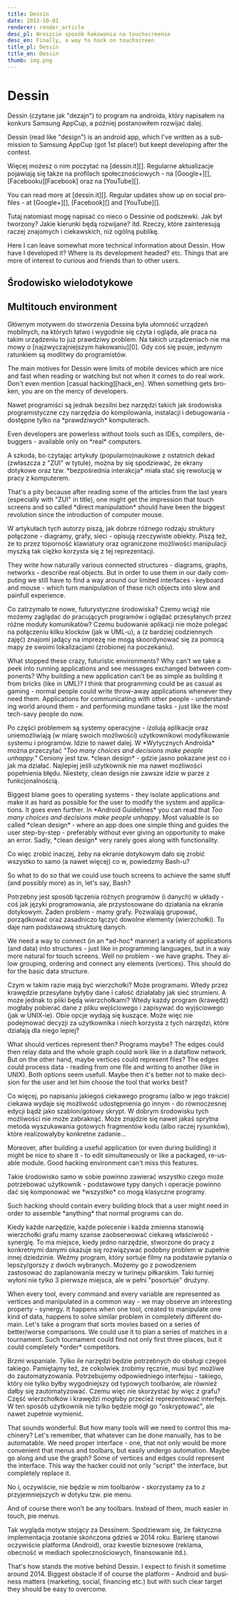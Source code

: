 ```yaml
---
title: Dessin
date: 2013-10-01
renderer: render_article
desc_pl: Wreszcie sposób hakowania na touchscreenie
desc_en: Finally, a way to hack on touchscreen
title_pl: Dessin
title_en: Dessin
thumb: img.png
---
```


# Dessin

<p lang=pl>Dessin (czytane jak "dezajn") to program na androida, który napisałem
na konkurs Samsung AppCup, a później postanowiłem rozwijać dalej.

<p lang=en>Dessin (read like "design") is an android app, which I've written as
a submission to Samsung AppCup (got 1st place!) but keept developing after the contest.

<p lang=pl>Więcej możesz o nim poczytać na [dessin.it][]. Regularne aktualizacje
pojawiają się także na profilach społecznościowych - na [Google+][],
[Facebooku][Facebook] oraz na [YouTube][].

<p lang=en>You can read more at [dessin.it][]. Regular updates show up on social profiles -
at [Google+][], [Facebook][] and [YouTube][].

   [dessin.it]: http://dessin.it/
   [Google+]: https://plus.google.com/b/112343231896739382693/
   [Facebook]: https://www.facebook.com/pages/Dessin/410850499024675
   [Facebook]: https://www.facebook.com/pages/Dessin/410850499024675
   [YouTube]: http://www.youtube.com/channel/UC7zZQN7CF-JdYJCe3wT6YcA

<p lang=pl>Tutaj natomiast mogę napisać co nieco o Dessinie od podszewki. Jak był
tworzony? Jakie kierunki będą rozwijane? itd. Rzeczy, które
zainteresują raczej znajomych i ciekawskich, niż ogólną publikę.

<p lang=en>Here I can leave somewhat more technical information about Dessin. How
have I developed it? Where is its development headed? etc. Things that are more
of interest to curious and friends than to other users.

<h2 lang=pl>Środowisko wielodotykowe </h2>
<h2 lang=en>Multitouch environment</h2>

<p lang=pl>Głównym motywem do stworzenia Dessina
była ułomność urządzeń mobilnych, na których łatwo i wygodnie się
czyta i ogląda, ale praca na takim urządzeniu to już prawdziwy
problem. Na takich urządzeniach nie ma mowy o [najzwyczajniejszym
hakowaniu][0]. Gdy coś się psuje, jedynym ratunkiem są modlitwy do
programistów.

<p lang=en>The main motives for Dessin were limits of mobile devices
which are nice and fast when reading or watching but not when it comes
to do real work. Don't even mention [casual hacking][hack_en]. When
something gets broken, you are on the mercy of developers.

   [0]: http://pl.wikipedia.org/wiki/Spo%C5%82eczno%C5%9B%C4%87_haker%C3%B3w
   [hack_en]: http://en.wikipedia.org/wiki/Hacker_(programmer_subculture)

<p lang=pl>Nawet programiści są jednak bezsilni bez narzędzi takich jak
środowiska programistyczne czy narzędzia do kompilowania, instalacji i
debugowania - dostępne tylko na *prawdziwych* komputerach.

<p lang=en>Even developers are powerless without tools such as IDEs,
compilers, debuggers - available only on *real* computers.

<p lang=pl>A szkoda, bo czytając artykuły (popularno)naukowe z ostatnich dekad
(zwłaszcza z "ZUI" w tytule), można by się spodziewać, że ekrany
dotykowe oraz tzw. *bezpośrednia interakcja* miała stać się rewolucją
w pracy z komputerem.

<p lang=en>That's a pity because after reading some of the articles
from the last years (especially with "ZUI" in title), one might get
the impression that touch screens and so called *direct manipulation*
should have been the biggest revolution since the introduction of
computer mouse.

<p lang=pl>W artykułach tych autorzy piszą, jak dobrze różnego rodzaju
struktury połączone - diagramy, grafy, sieci - opisują rzeczywiste
obiekty. Piszą też, że to przez toporność klawiatury oraz ograniczone
możliwości manipulacji myszką tak ciężko korzysta się z tej
reprezentacji.

<p lang=en>They write how naturally various connected structures -
diagrams, graphs, networks - describe real objects. But in order to
use them in our daily computing we still have to find a way around our
limited interfaces &dash; keyboard and mouse - which turn manipulation
of these rich objects into slow and painfull experience.

<p lang=pl>Co zatrzymało te nowe, futurystyczne środowiska? Czemu
wciąż nie możemy zaglądać do pracujących programów i oglądać
przesyłanych przez różne moduły komunikatów? Czemu budowanie aplikacji
nie może polegać na połączeniu kilku klocków (jak w UML-u), a (z
bardziej codziennych zajęć) znajomi jadący na imprezę nie mogą
skoordynować się za pomocą mapy ze swoimi lokalizacjami (zrobionej na
poczekaniu).

<p lang=en>What stopped these crazy, futuristic environments? Why
can't we take a peek into running applications and see messages
exchanged between components? Why building a new application can't be
as simple as building it from bricks (like in UML)? I think that
programming could be as casual as gaming - normal people could write
throw-away applications whenever they need them. Applications for
communicating with other people - understanding world around them -
and performing mundane tasks - just like the most tech-savy people do
now.

<p lang=pl>Po części problemem są systemy operacyjne - izolują
aplikacje oraz uniemożliwiają (w miarę swoich możliwości)
użytkownikowi modyfikowanie systemu i programów. Idzie to nawet
dalej. W *Wytycznych Androida* można przeczytać <cite>"Too many
choices and decisions make people unhappy."</cite> Ceniony jest
tzw. *clean design* - gdzie jasno pokazane jest co i jak ma
działać. Najlepiej jeśli użytkownik nie ma nawet możliwości
popełnienia błędu. Niestety, clean design nie zawsze idzie w parze z
funkcjonalnością.

<p lang=en>Biggest blame goes to operating systems - they isolate
applications and make it as hard as possible for the user to modify
the system and applications. It goes even further. In *Android
Guidelines* you can read that <cite>Too many choices and decisions
make people unhappy</cite>. Most valuable is so called *clean design*
&dash; where an app does one simple thing and guides the user
step-by-step - preferably without ever giving an opportunity to make
an error. Sadly, *clean design* very rarely goes along with
functionality.

<p lang=pl>Co więc zrobić inaczej, żeby na ekranie dotykowym dało się
zrobić wszystko to samo (a nawet więcej) co w, powiedzmy Bash-u?

<p lang=en>So what to do so that we could use touch screens to achieve
the same stuff (and possibly more) as in, let's say, Bash?

<p lang=pl>Potrzebny jest sposób łączenia różnych programów (i danych)
w układy - coś jak języki programowania, ale przystosowane do
działania na ekranie dotykowym. Żaden problem - mamy grafy. Pozwalają
grupować, porządkować oraz zasadniczo łączyć dowolne elementy
(wierzchołki). To daje nam podstawową strukturę danych.

<p lang=en>We need a way to connect (in an *ad-hoc* manner) a variety of applications
(and data) into structures - just like in programming languages, but
in a way more natural for touch screens. Well no problem - we have
graphs. They allow grouping, ordering and connect any elements
(vertices). This should do for the basic data structure.

<p lang=pl>Czym w takim razie mają być wierzchołki? Może
programami. Wtedy przez krawędzie przesyłane byłyby dane i całość
działałaby jak sieć strumieni. A może jednak to pliki będą
wierzchołkami? Wtedy każdy program (krawędź) mogłaby pobierać dane z
pliku wejściowego i zapisywać do wyjściowego (jak w UNIX-ie). Obie
opcje wydają się kuszące. Może więc nie podejmować decyzji za
użytkownika i niech korzysta z tych narzędzi, które działają dla niego
lepiej?

<p lang=en>What should vertices represent then? Programs maybe? The
edges could then relay data and the whole graph could work like in a
dataflow network. But on the other hand, maybe vertices could
represent files? The edges could process data - reading from one file
and writing to another (like in UNIX). Both options seem
usefull. Maybe then it's better not to make decision for the user and
let him choose the tool that works best?

<p lang=pl>Co więcej, po napisaniu jakiegoś ciekawego programu (albo w
jego trakcie) ciekawa wydaje się możliwość udostępnienia go innym - do
równoczesnej edycji bądź jako szablon/gotowy skrypt. W dobrym
środowisku tych możliwości nie może zabraknąć. Może znajdzie się nawet
jakaś sprytna metoda wyszukawania gotowych fragmentów kodu (albo
raczej rysunków), które realizowałyby konkretne zadanie...

<p lang=en>Moreover, after building a useful application (or even
during building) it might be nice to share it - to edit
simultaneously or like a packaged, re-usable module. Good hacking
environment can't miss this features.

<p lang=pl>Takie środowisko samo w sobie powinno zawierać wszystko
czego może potrzebować użytkownik - podstawowe typy danych i operacje
powinno dać się komponować we *wszystko* co mogą klasyczne programy.

<p lang=en>Such hacking should contain every building block that a
user might need in order to assemble *anything* that normal programs
can do.

<p lang=pl>Kiedy każde narzędzie, każde polecenie i każda zmienna
stanowią wierzchołki grafu mamy szanse zaobserwować ciekawą właściwość
&dash; synergię. To ma miejsce, kiedy jedno narzędzie, stworzone do
pracy z konkretnymi danymi okazuje się rozwiązywać podobny problem w
zupełnie innej dziedzinie. Weźmy program, który sortuje filmy na
podstawie pytania o lepszy/gorszy z dwóch wybranych. Możemy go z
powodzeniem zastosować do zaplanowania meczy w turineju
piłkarskim. Taki turniej wyłoni nie tylko 3 pierwsze miejsca, ale w
pełni "posortuje" drużyny.

<p lang=en>When every tool, every command and every variable are
represented as vertices and manipulated in a common way - we may
observe an interesting property - synergy. It happens when one tool,
created to manipulate one kind of data, happens to solve similar
problem in completely different domain. Let's take a program that
sorts movies based on a series of better/worse comparisons. We could
use it to plan a series of matches in a tournament. Such tournament
could find not only first three places, but it could completely
*order* competitors.

<p lang=pl>Brzmi wspaniale. Tylko ile narzędzi będzie potrzebnych do
obsługi czegoś takiego. Pamiętajmy też, że cokolwiek zrobimy ręcznie,
musi być możliwe do zautomatyzowania. Potrzebujemy odpowiedniego
interfejsu - takiego, który nie tylko byłby wygodniejszy od typowych
toolbarów, ale również dałby się zautomatyzować. Czemu więc nie
skorzystać by więc z grafu? Część wierzchołków i krawędzi mogłaby
przecież reprezentować interfejs. W ten sposób użytkownik nie tylko
będzie mógł go "oskryptować", ale nawet zupełnie wymienić.

<p lang=en>That sounds wonderful. But how many tools will we need to
control this machinery? Let's remember, that whatever can be done
manually, has to be automatable. We need proper interface - one, that
not only would be more convenient that menus and toolbars, but easily
undergo automation. Maybe go along and use the graph? Some of vertices
and edges could represent the interface. This way the hacker could not
only "script" the interface, but completely replace it.

<p lang=pl>No i, oczywiście, nie będzie w nim toolbarów - skorzystamy
za to z przyjemniejszych w dotyku tzw. pie menu.

<p lang=en>And of course there won't be any toolbars. Instead of them,
much easier in touch, pie menus.

<p lang=pl>Tak wygląda motyw stojący za Dessinem. Spodziewam się, że
faktyczna implementacja zostanie skończona gdzieś w 2014 roku. Barierę
stanowi oczywiście platforma (Android), oraz kwestie biznesowe
(reklama, obecność w mediach społecznościowych, finansowanie itd.).

<p lang=en>That's how stands the motive behind Dessin. I expect to
finish it sometime around 2014. Biggest obstacle if of course the
platform - Android and business matters (marketing, social, financing
etc.) but with such clear target they should be easy to overcome.



